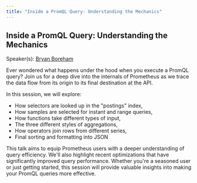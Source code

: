 ```yaml
---
title: "Inside a PromQL Query: Understanding the Mechanics"
---
```


## Inside a PromQL Query: Understanding the Mechanics

Speaker(s): [Bryan Boreham](../../speakers/bryan-boreham)

Ever wondered what happens under the hood when you execute a PromQL query? Join us for a deep dive into the internals of Prometheus as we trace the data flow from its origin to its final destination at the API.

In this session, we will explore:

* How selectors are looked up in the "postings" index,
* How samples are selected for instant and range queries,
* How functions take different types of input,
* The three different styles of aggregations,
* How operators join rows from different series,
* Final sorting and formatting into JSON

This talk aims to equip Prometheus users with a deeper understanding of query efficiency. We'll also highlight recent optimizations that have significantly improved query performance. Whether you're a seasoned user or just getting started, this session will provide valuable insights into making your PromQL queries more effective.
